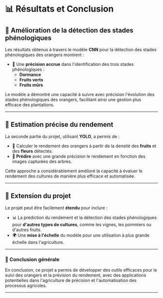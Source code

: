 
# 📊 Résultats et Conclusion

## 🌱 **Amélioration de la détection des stades phénologiques**

Les résultats obtenus à travers le modèle **CNN** pour la détection des stades phénologiques des orangers montrent :

- 🎯 Une **précision accrue** dans l'identification des trois stades phénologiques :
  - **Dormance**
  - **Fruits verts**
  - **Fruits mûrs**
  
Le modèle a démontré une capacité à suivre avec précision l'évolution des stades phénologiques des orangers, facilitant ainsi une gestion plus efficace des plantations.

---

## 🍊 **Estimation précise du rendement**

La seconde partie du projet, utilisant **YOLO**, a permis de :

- 🚜 Calculer le rendement des orangers à partir de la densité des **fruits** et des **fleurs** détectés.
- 🧮 **Prédire** avec une grande précision le rendement en fonction des images capturées des arbres.

Cette approche a considérablement amélioré la capacité à évaluer le rendement des cultures de manière plus efficace et automatisée.

---

## 🚀 **Extension du projet**

Le projet peut être facilement **étendu** pour inclure :

- 📊 La prédiction du rendement et la détection des stades phénologiques pour **d'autres types de cultures**, comme les vignes, les pommiers ou d'autres fruits.
- 🌍 Une **mise à l'échelle** du modèle pour une utilisation à plus grande échelle dans l'agriculture.

---

### 🎯 **Conclusion générale**

En conclusion, ce projet a permis de développer des outils efficaces pour le suivi des orangers et la prévision du rendement, avec des applications potentielles dans l'agriculture de précision et l'automatisation des processus agricoles.

---

